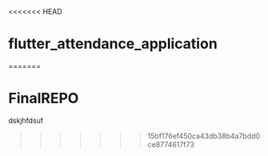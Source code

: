 <<<<<<< HEAD
# flutter_attendance_application
 
=======
# FinalREPO
dskjhfdsuf
>>>>>>> 15bf176ef450ca43db38b4a7bdd0ce8774617f73
